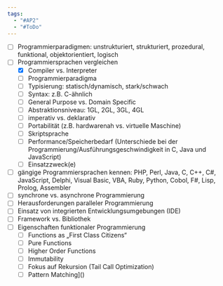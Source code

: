 ```yaml
---
tags:
  - "#AP2"
  - "#ToDo"
---
```

- [ ] Programmierparadigmen: unstrukturiert, strukturiert, prozedural, funktional, objektorientiert, logisch
- [ ] Programmiersprachen vergleichen
    - [x] Compiler vs. Interpreter
    - [ ] Programmierparadigma
    - [ ] Typisierung: statisch/dynamisch, stark/schwach
    - [ ] Syntax: z.B. C-ähnlich
    - [ ] General Purpose vs. Domain Specific
    - [ ] Abstraktionsniveau: 1GL, 2GL, 3GL, 4GL
    - [ ] imperativ vs. deklarativ
    - [ ] Portabilität (z.B. hardwarenah vs. virtuelle Maschine)
    - [ ] Skriptsprache
    - [ ] Performance/Speicherbedarf (Unterschiede bei der Programmierung/Ausführungsgeschwindigkeit in C, Java und JavaScript)
    - [ ] Einsatzzweck(e)
- [ ] gängige Programmiersprachen kennen: PHP, Perl, Java, C, C++, C#, JavaScript, Delphi, Visual Basic, VBA, Ruby, Python, Cobol, F#, Lisp, Prolog, Assembler
- [ ] synchrone vs. asynchrone Programmierung
- [ ] Herausforderungen paralleler Programmierung
- [ ] Einsatz von integrierten Entwicklungsumgebungen (IDE)
- [ ] Framework vs. Bibliothek
- [ ] Eigenschaften funktionaler Programmierung
    - [ ] Functions as „First Class Citizens“
    - [ ] Pure Functions
    - [ ] Higher Order Functions
    - [ ] Immutability
    - [ ] Fokus auf Rekursion (Tail Call Optimization)
    - [ ] Pattern Matching]()